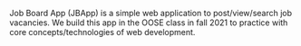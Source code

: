 Job Board App (JBApp) is a simple web application to post/view/search job vacancies. We build this app in the OOSE class in fall 2021 to practice with core concepts/technologies of web development. 
